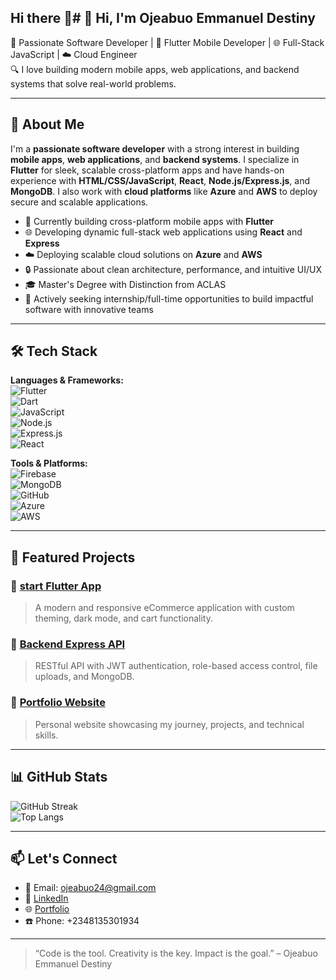 ## Hi there 👋# 👋 Hi, I'm Ojeabuo Emmanuel Destiny

🎯 Passionate Software Developer | 📱 Flutter Mobile Developer | 🌐 Full-Stack JavaScript | ☁️ Cloud Engineer  
🔍 I love building modern mobile apps, web applications, and backend systems that solve real-world problems.

---

## 🧠 About Me

I'm a **passionate software developer** with a strong interest in building **mobile apps**, **web applications**, and **backend systems**. I specialize in **Flutter** for sleek, scalable cross-platform apps and have hands-on experience with **HTML/CSS/JavaScript**, **React**, **Node.js/Express.js**, and **MongoDB**. I also work with **cloud platforms** like **Azure** and **AWS** to deploy secure and scalable applications.

- 📱 Currently building cross-platform mobile apps with **Flutter**  
- 🌐 Developing dynamic full-stack web applications using **React** and **Express**  
- ☁️ Deploying scalable cloud solutions on **Azure** and **AWS**  
- 🔒 Passionate about clean architecture, performance, and intuitive UI/UX  
- 🎓 Master's Degree with Distinction from ACLAS  
- 🚀 Actively seeking internship/full-time opportunities to build impactful software with innovative teams

---

## 🛠️ Tech Stack

**Languages & Frameworks:**  
![Flutter](https://img.shields.io/badge/Flutter-02569B?logo=flutter&logoColor=white)  
![Dart](https://img.shields.io/badge/Dart-0175C2?logo=dart&logoColor=white)  
![JavaScript](https://img.shields.io/badge/JavaScript-F7DF1E?logo=javascript&logoColor=black)  
![Node.js](https://img.shields.io/badge/Node.js-339933?logo=nodedotjs&logoColor=white)  
![Express.js](https://img.shields.io/badge/Express.js-000000?logo=express&logoColor=white)  
![React](https://img.shields.io/badge/React-20232A?logo=react&logoColor=61DAFB)

**Tools & Platforms:**  
![Firebase](https://img.shields.io/badge/Firebase-FFCA28?logo=firebase&logoColor=black)  
![MongoDB](https://img.shields.io/badge/MongoDB-47A248?logo=mongodb&logoColor=white)  
![GitHub](https://img.shields.io/badge/GitHub-181717?logo=github&logoColor=white)  
![Azure](https://img.shields.io/badge/Azure-0078D4?logo=microsoftazure&logoColor=white)  
![AWS](https://img.shields.io/badge/AWS-232F3E?logo=amazonaws&logoColor=white)

---

## 🚀 Featured Projects

### 🔹 [start Flutter App](https://github.com/EmmyGrammy/ecommerce-app)
> A modern and responsive eCommerce application with custom theming, dark mode, and cart functionality.

### 🔹 [Backend Express API](https://github.com/EmmyGrammy/express-api)
> RESTful API with JWT authentication, role-based access control, file uploads, and MongoDB.

### 🔹 [Portfolio Website](https://emmygrammy.github.io/Emma-Portfolio/)
> Personal website showcasing my journey, projects, and technical skills.

---

## 📊 GitHub Stats

![GitHub Streak](https://streak-stats.demolab.com?user=EmmyGrammy&theme=default&hide_border=true)  
![Top Langs](https://github-readme-stats.vercel.app/api/top-langs/?username=EmmyGrammy&layout=compact&theme=default)

---

## 📫 Let's Connect

- 📧 Email: [ojeabuo24@gmail.com](mailto:ojeabuo24@gmail.com)  
- 💼 [LinkedIn](https://www.linkedin.com/in/ojeabuo-emmanuel-34a338332?utm_source=share&utm_campaign=share_via&utm_content=profile&utm_medium=android_app)  
- 🌐 [Portfolio](https://emmygrammy.github.io/Emma-Portfolio/)  
- ☎️ Phone: +2348135301934

---

> “Code is the tool. Creativity is the key. Impact is the goal.” – Ojeabuo Emmanuel Destiny


<!--
**emmygrammy/emmygrammy** is a ✨ _special_ ✨ repository because its `README.md` (this file) appears on your GitHub profile.

Here are some ideas to get you started:

- 🔭 I’m currently working on ...
- 🌱 I’m currently learning ...
- 👯 I’m looking to collaborate on ...
- 🤔 I’m looking for help with ...
- 💬 Ask me about ...
- 📫 How to reach me: ...
- 😄 Pronouns: ...
- ⚡ Fun fact: ...
-->
